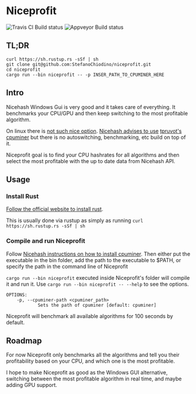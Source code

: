 # Niceprofit

![Travis CI Build status](https://travis-ci.org/StefanoChiodino/niceprofit.svg?branch=master)
![Appveyor Build status](https://ci.appveyor.com/api/projects/status/bt5b5t25x4wi8ttk/branch/master?svg=true)

## TL;DR
```
curl https://sh.rustup.rs -sSf | sh
git clone git@github.com:StefanoChiodino/niceprofit.git
cd niceprofit
cargo run --bin niceprofit -- -p INSER_PATH_TO_CPUMINER_HERE
```

## Intro

Nicehash Windows Gui is very good and it takes care of everything. It benchmarks your CPU/GPU and then keep switching to the most profitable algorithm.

On linux there is [not such nice option](https://www.nicehash.com/help/does-nicehash-miner-work-on-windows-xp-or-linux). [Nicehash advises to use](https://www.nicehash.com/help/cpu-mining) [tpruvot's cpuminer](https://github.com/tpruvot/cpuminer-multi) but there is no autoswitching, benchmarking, etc build on top of it.

Niceprofit goal is to find your CPU hashrates for all algorithms and then select the most profitable with the up to date data from Nicehash API.

## Usage

### Install Rust

[Follow the official website to install rust](https://www.rust-lang.org/en-US/install.html).

This is usually done via rustup as simply as running `curl https://sh.rustup.rs -sSf | sh`

### Compile and run Niceprofit

Follow [Nicehash instructions on how to install cpuminer](https://www.nicehash.com/help/cpu-mining). Then either put the executable in the bin folder, add the path to the executable to $PATH, or specify the path in the command line of Niceprofit

`cargo run --bin niceprofit` executed inside Niceprofit's folder will compile it and run it.
Use `cargo run --bin niceprofit -- --help` to see the options.
```
OPTIONS:
    -p, --cpuminer-path <cpuminer_path>
            Sets the path of cpuminer [default: cpuminer]
```

Niceprofit will benchmark all available algorithms for 100 seconds by default.

## Roadmap

For now Niceprofit only benchmarks all the algorithms and tell you their profitability based on your CPU, and which one is the most profitable.

I hope to make Niceprofit as good as the Windows GUI alternative, switching between the most profitable algorithm in real time, and maybe adding GPU support.
